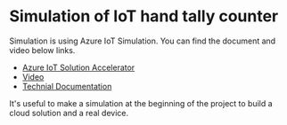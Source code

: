 # Simulation of IoT hand tally counter

Simulation is using Azure IoT Simulation. You can find the document and video below links.

 - [Azure IoT Solution Accelerator](https://www.azureiotsolutions.com)
 - [Video](https://www.youtube.com/watch?v=F9pTnHa08W0)
 - [Technial Documentation](https://docs.microsoft.com/en-us/azure/iot-accelerators/iot-accelerators-device-simulation-advanced-device)

 It's useful to make a simulation at the beginning of the project to build a cloud solution and a real device. 

 